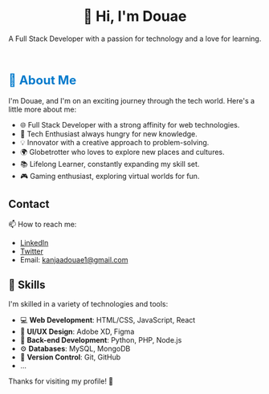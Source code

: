 
<!--
**Douaekanjaa/Douaekanjaa** is a ✨ _special_ ✨ repository because its `README.md` (this file) appears on your GitHub profile.

Here are some ideas to get you started:

- 🔭 I’m currently working on ...
- 🌱 I’m currently learning ...
- 👯 I’m looking to collaborate on ...
- 🤔 I’m looking for help with ...
- 💬 Ask me about ...
- 📫 How to reach me: ...
- 😄 Pronouns: ...
- ⚡ Fun fact: ...
-->
<div align="center">
  <h1>👋 Hi, I'm Douae </h1>
  <p>A Full Stack Developer with a passion for technology and a love for learning.</p>
</div>

<br>

## <span style="color:#007acc; font-size:24px; font-weight:bold;">🚀 About Me</span>



I'm Douae, and I'm on an exciting journey through the tech world. Here's a little more about me:

- 🌐 Full Stack Developer with a strong affinity for web technologies.
- 🌱 Tech Enthusiast always hungry for new knowledge.
- 💡 Innovator with a creative approach to problem-solving.
- 🌍 Globetrotter who loves to explore new places and cultures.
- 📚 Lifelong Learner, constantly expanding my skill set.
- 🎮 Gaming enthusiast, exploring virtual worlds for fun.

## Contact

📫 How to reach me:

- [LinkedIn](www.linkedin.com/in/douae-kanjaa-2728b5270)
- [Twitter](https://twitter.com/DouaeKanjaa)
- Email: kanjaadouae1@gmail.com

## 💼 Skills

I'm skilled in a variety of technologies and tools:

- 💻 **Web Development**: HTML/CSS, JavaScript, React
- 🌈 **UI/UX Design**: Adobe XD, Figma
- 🐍 **Back-end Development**: Python, PHP, Node.js
- ⚙️ **Databases**: MySQL, MongoDB
- 🚀 **Version Control**: Git, GitHub
- ...



Thanks for visiting my profile! 🚀
